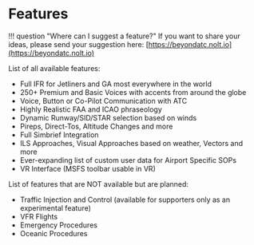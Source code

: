 # Features

!!! question "Where can I suggest a feature?"
    If you want to share your ideas, please send your suggestion here: [https://beyondatc.nolt.io](https://beyondatc.nolt.io)

 
List of all available features:

- Full IFR for Jetliners and GA most everywhere in the world
- 250+ Premium and Basic Voices with accents from around the globe
- Voice, Button or Co-Pilot Communication with ATC
- Highly Realistic FAA and ICAO phraseology
- Dynamic Runway/SID/STAR selection based on winds
- Pireps, Direct-Tos, Altitude Changes and more
- Full Simbrief Integration
- ILS Approaches, Visual Approaches based on weather, Vectors and more
- Ever-expanding list of custom user data for Airport Specific SOPs
- VR Interface (MSFS toolbar usable in VR)

List of features that are NOT available but are planned:

- Traffic Injection and Control (available for supporters only as an experimental feature)
- VFR Flights
- Emergency Procedures
- Oceanic Procedures